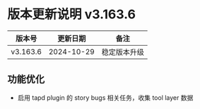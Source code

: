 # 版本更新说明 v3.163.6

| 版本号<br/>   | 更新日期<br/>   | 备注<br/>         |
| ------------- | --------------- | ----------------- |
| v3.163.6<br/> | 2024-10-29<br/> | 稳定版本升级<br/> |

## 功能优化

- 启用 tapd plugin 的 story bugs 相关任务，收集 tool layer 数据

